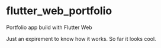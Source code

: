 # flutter_web_portfolio
Portfolio app build with Flutter Web

Just an expirement to know how it works. 
So far it looks cool.
